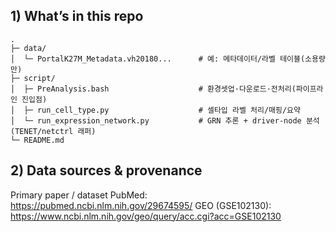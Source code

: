 ## 1) What’s in this repo
```text
.
├─ data/
│  └─ PortalK27M_Metadata.vh20180...      # 예: 메타데이터/라벨 테이블(소용량만)
├─ script/
│  ├─ PreAnalysis.bash                    # 환경셋업·다운로드·전처리(파이프라인 진입점)
│  ├─ run_cell_type.py                    # 셀타입 라벨 처리/매핑/요약
│  └─ run_expression_network.py           # GRN 추론 + driver-node 분석(TENET/netctrl 래퍼)
└─ README.md
```

## 2) Data sources & provenance

Primary paper / dataset
  PubMed: https://pubmed.ncbi.nlm.nih.gov/29674595/
  GEO (GSE102130): https://www.ncbi.nlm.nih.gov/geo/query/acc.cgi?acc=GSE102130
